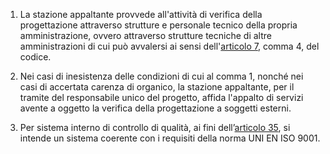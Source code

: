 1. La stazione appaltante provvede all'attività di verifica della progettazione attraverso strutture e personale tecnico della propria amministrazione, ovvero attraverso strutture tecniche di altre amministrazioni di cui può avvalersi ai sensi dell'[articolo 7](/articolo-7/1), comma 4, del codice.

2. Nei casi di inesistenza delle condizioni di cui al comma 1, nonché nei casi di accertata carenza di organico, la stazione appaltante, per il tramite del responsabile unico del progetto, affida l'appalto di servizi avente a oggetto la verifica della progettazione a soggetti esterni.

3. Per sistema interno di controllo di qualità, ai fini dell’[articolo 35](/allegato-1.7-articolo-35/1), si intende un sistema coerente con i requisiti della norma UNI EN ISO 9001.